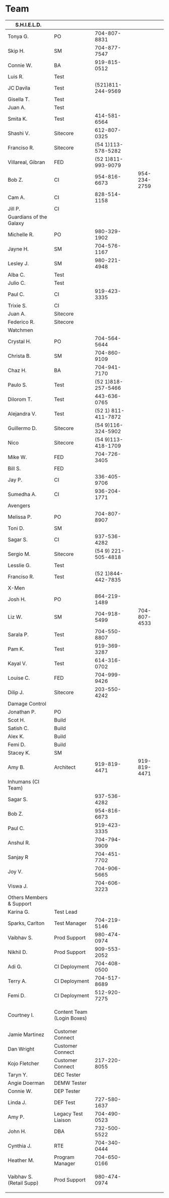 # Team



| S.H.I.E.L.D.                       |                                      |                     |              |
| ---------------------------------- | ------------------------------------ | ------------------- | ------------ |
| Tonya G.                           | PO                                   | 704-807-8831        |              |
| Skip H.                            | SM                                   | 704-877-7547        |              |
| Connie W.                          | BA                                   | 919-815-0512        |              |
| Luis R.                            | Test                                 |                     |              |
| JC Davila                          | Test                                 | (521)811-244-9569   |              |
| Gisella T.                         | Test                                 |                     |              |
| Juan A.                            | Test                                 |                     |              |
| Smita K.                           | Test                                 | 414-581-6564        |              |
| Shashi V.                          | Sitecore                             | 612-807-0325        |              |
| Franciso R.                        | Sitecore                             | (54 1)113-578-5282  |              |
| Villareal, Gibran                  | FED                                  | (52 1)811-993-9079  |              |
| Bob Z.                             | CI                                   | 954-816-6673        | 954-234-2759 |
| Cam A.                             | CI                                   | 828-514-1158        |              |
| Jill P.                            | CI                                   |                     |              |
| Guardians of the Galaxy            |                                      |                     |              |
| Michelle R.                        | PO                                   | 980-329-1902        |              |
| Jayne H.                           | SM                                   | 704-576-1167        |              |
| Lesley J.                          | SM                                   | 980-221-4948        |              |
| Alba C.                            | Test                                 |                     |              |
| Julio C.                           | Test                                 |                     |              |
| Paul C.                            | CI                                   | 919-423-3335        |              |
| Trixie S.                          | CI                                   |                     |              |
| Juan A.                            | Sitecore                             |                     |              |
| Federico R.                        | Sitecore                             |                     |              |
| Watchmen                           |                                      |                     |              |
| Crystal H.                         | PO                                   | 704-564-5644        |              |
| Christa B.                         | SM                                   | 704-860-9109        |              |
| Chaz H.                            | BA                                   | 704-941-7170        |              |
| Paulo S.                           | Test                                 | (52 1)818-257-5466  |              |
| Dilorom T.                         | Test                                 | 443-636-0765        |              |
| Alejandra V.                       | Test                                 | (52 1) 811-411-7872 |              |
| Guillermo D.                       | Sitecore                             | (54 9)116-324-5902  |              |
| Nico                               | Sitecore                             | (54 9)113-418-1709  |              |
| Mike W.                            | FED                                  | 704-726-3405        |              |
| Bill S.                            | FED                                  |                     |              |
| Jay P.                             | CI                                   | 336-405-9706        |              |
| Sumedha A.                         | CI                                   | 936-204-1771        |              |
| Avengers                           |                                      |                     |              |
| Melissa P.                         | PO                                   | 704-807-8907        |              |
| Toni D.                            | SM                                   |                     |              |
| Sagar S.                           | CI                                   | 937-536-4282        |              |
| Sergio M.                          | Sitecore                             | (54 9) 221-505-4818 |              |
| Lesslie G.                         | Test                                 |                     |              |
| Franciso R.                        | Test                                 | (52 1)844-442-7835  |              |
| X-Men                              |                                      |                     |              |
| Josh H.                            | PO                                   | 864-219-1489        |              |
| Liz W.                             | SM                                   | 704-918-5499        | 704-807-4533 |
| Sarala P.                          | Test                                 | 704-550-8807        |              |
| Pam K.                             | Test                                 | 919-369-3287        |              |
| Kayal V.                           | Test                                 | 614-316-0702        |              |
| Louise C.                          | FED                                  | 704-999-9426        |              |
| Dilip J.                           | Sitecore                             | 203-550-4242        |              |
| Damage Control                     |                                      |                     |              |
| Jonathan P.                        | PO                                   |                     |              |
| Scot H.                            | Build                                |                     |              |
| Satish C.                          | Build                                |                     |              |
| Alex K.                            | Build                                |                     |              |
| Femi D.                            | Build                                |                     |              |
| Stacey K.                          | SM                                   |                     |              |
| Amy B.                             | Architect                            | 919-819-4471        | 919-819-4471 |
| Inhumans (CI Team)                 |                                      |                     |              |
| Sagar S.                           |                                      | 937-536-4282        |              |
| Bob Z.                             |                                      | 954-816-6673        |              |
| Paul C.                            |                                      | 919-423-3335        |              |
| Anshul R.                          |                                      | 704-794-3909        |              |
| Sanjay R                           |                                      | 704-451-7702        |              |
| Joy V.                             |                                      | 704-906-5665        |              |
| Viswa J.                           |                                      | 704-606-3223        |              |
| Others Members & Support           |                                      |                     |              |
| Karina G.                          | Test Lead                            |                     |              |
| Sparks, Carlton                    | Test Manager                         | 704-219-5146        |              |
| Vaibhav S.                         | Prod Support                         | 980-474-0974        |              |
| Nikhil D.                          | Prod Support                         | 909-553-2052        |              |
| Adi G.                             | CI Deployment                        | 704-408-0500        |              |
| Terry A.                           | CI Deployment                        | 704-517-8689        |              |
| Femi D.                            | CI Deployment                        | 512-920-7275        |              |
| Courtney I.                        | <p>Content Team<br>(Login Boxes)</p> |                     |              |
| Jamie Martinez                     | Customer Connect                     |                     |              |
| Dan Wright                         | Customer Connect                     |                     |              |
| Kojo Fletcher                      | Customer Connect                     | 217-220-8055        |              |
| Taryn  Y.                          | DEC Tester                           |                     |              |
| Angie Doerman                      | DEMW Tester                          |                     |              |
| Connie W.                          | DEP Tester                           |                     |              |
| Linda J.                           | DEF Test                             | 727-580-1637        |              |
| Amy P.                             | Legacy Test Liaison                  | 704-490-0523        |              |
| John H.                            | DBA                                  | 732-500-5522        |              |
| Cynthia J.                         | RTE                                  | 704-340-0444        |              |
| Heather M.                         | Program Manager                      | 704-650-0166        |              |
| <p>Vaibhav S.<br>(Retail Supp)</p> | Prod Support                         | 980-474-0974        |              |
